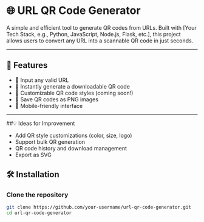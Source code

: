 # 🌐 URL QR Code Generator

A simple and efficient tool to generate QR codes from URLs. Built with [Your Tech Stack, e.g., Python, JavaScript, Node.js, Flask, etc.], this project allows users to convert any URL into a scannable QR code in just seconds.

---

## 🚀 Features

- 🔗 Input any valid URL
- 📸 Instantly generate a downloadable QR code
- 🎨 Customizable QR code styles (coming soon!)
- 💾 Save QR codes as PNG images
- 📱 Mobile-friendly interface

---

##💡 Ideas for Improvement
- Add QR style customizations (color, size, logo)
- Support bulk QR generation
- QR code history and download management
- Export as SVG

## 🛠️ Installation

### Clone the repository
```bash
git clone https://github.com/your-username/url-qr-code-generator.git
cd url-qr-code-generator
